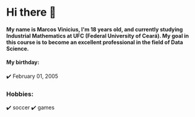 # Hi there 👋

#### My name is Marcos Vinicius, I'm 18 years old, and currently studying Industrial Mathematics at UFC (Federal University of Ceará). My goal in this course is to become an excellent professional in the field of Data Science.

#### My birthday:
✔️ February 01, 2005

### Hobbies:
✔️ soccer
✔️ games
